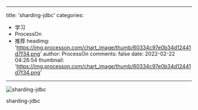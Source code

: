 
---
title: 'sharding-jdbc'
categories: 
 - 学习
 - ProcessOn
 - 推荐
headimg: 'https://img.processon.com/chart_image/thumb/60334c97e0b34d12441d7f34.png'
author: ProcessOn
comments: false
date: 2022-02-22 04:26:54
thumbnail: 'https://img.processon.com/chart_image/thumb/60334c97e0b34d12441d7f34.png'
---

<div>   
<img class="thumb" alt="sharding-jdbc" src="https://img.processon.com/chart_image/thumb/60334c97e0b34d12441d7f34.png" referrerpolicy="no-referrer">
<p>sharding-jdbc</p>  
</div>
            